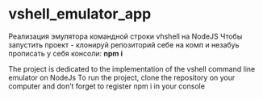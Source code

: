 # vshell_emulator_app
Реализация эмулятора командной строки vhshell на NodeJS
Чтобы запустить проект - клонируй репозиторий себе на комп и незабуь прописать у себя консоли: <strong>npm i</strong>


The project is dedicated to the implementation of the vshell command line emulator on NodeJs
To run the project, clone the repository on your computer and don’t forget to register npm i in your console

